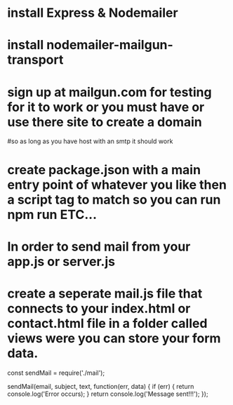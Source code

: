 # install Express & Nodemailer

# install nodemailer-mailgun-transport

# sign up at mailgun.com for testing for it to work or you must have or use there site to create a domain

#so as long as you have host with an smtp it should work

# create package.json with a main entry point of whatever you like then a script tag to match so you can run npm run ETC...

# In order to send mail from your app.js or server.js

# create a seperate mail.js file that connects to your index.html or contact.html file in a folder called views were you can store your form data.

const sendMail = require('./mail');

sendMail(email, subject, text, function(err, data) {
if (err) {
return console.log('Error occurs);
}
return console.log('Message sent!!!');
});
